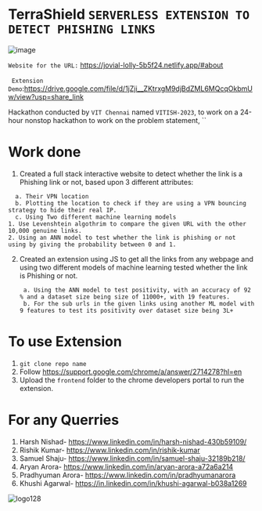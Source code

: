 # TerraShield  ``SERVERLESS EXTENSION TO DETECT PHISHING LINKS`` 
 

<!---
{
  "title": "TerraShield",
  "badges": [
    "chrome-extension"
    "machine learning"
    "python"
  ],
  "content": "A serverless extension to detect phishing links. Created for the VITISH-2023 hackathon.",
  "featured": {
    "link": "https://jovial-lolly-5b5f24.netlify.app/#about",
    "name": "Extension Demo"
  },
  "image": "https://user-images.githubusercontent.com/70922932/227709646-0695594a-7673-47dc-8ad5-16f7b35661f3.png",
  "links": [
    {
      "icon": "fab fa-github",
      "url": "https://github.com/your-github-repo-url",
    },
    {
      "icon" : "fa fa-external-link-alt",
      "url": "https://jovial-lolly-5b5f24.netlify.app/#about"
    }
  ]
}
--->




 
 ![image](https://user-images.githubusercontent.com/70922932/227709646-0695594a-7673-47dc-8ad5-16f7b35661f3.png)


`Website for the URL:`
  https://jovial-lolly-5b5f24.netlify.app/#about
  <br></br>
  ` Extension Demo`:https://drive.google.com/file/d/1jZji__ZKtrxgM9djBdZML6MQcqOkbmUw/view?usp=share_link
  
 
Hackathon conducted by `VIT Chennai` named `VITISH-2023`, to work on a 24-hour nonstop hackathon to work on the problem statement,
  ``
 
# Work done 

1. Created a full stack interactive website to detect whether the link is a Phishing link or not, based upon 3 different attributes:
  ``` 
    a. Their VPN location 
    b. Plotting the location to check if they are using a VPN bouncing strategy to hide their real IP.
    c. Using Two different machine learning models 
1. Use Levenshtein algothrim to compare the given URL with the other 10,000 genuine links.
2. Using an ANN model to test whether the link is phishing or not using by giving the probability between 0 and 1.
   ```    
        
2. Created an extension using JS to get all the links from any webpage and using two different models of machine learning tested whether the link is Phishing or not.
   ```
    a. Using the ANN model to test positivity, with an accuracy of 92 % and a dataset size being size of 11000+, with 19 features.
    b. For the sub urls in the given links using another ML model with 9 features to test its positivity over dataset size being 3L+
   ``` 
    

  
  # To use Extension
  
  1. `git clone repo name`
  2.  Follow https://support.google.com/chrome/a/answer/2714278?hl=en
  3.  Upload the  `frontend` folder to the chrome developers portal to run the extension.
  
  # For any Querries
  1. Harsh Nishad- https://www.linkedin.com/in/harsh-nishad-430b59109/
  2. Rishik Kumar- https://www.linkedin.com/in/rishik-kumar
  3. Samuel Shaju- https://www.linkedin.com/in/samuel-shaju-32189b218/
  4. Aryan Arora- https://www.linkedin.com/in/aryan-arora-a72a6a214
  5. Pradhyuman Arora- https://www.linkedin.com/in/pradhyumanarora
  6. Khushi Agarwal- https://in.linkedin.com/in/khushi-agarwal-b038a1269
    
 ![logo128](https://user-images.githubusercontent.com/70922932/227709534-b6ac3a01-f22f-4e48-a428-5f2113d4883a.jpg)
    
    
